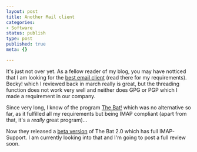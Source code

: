 ```yaml
---
layout: post
title: Another Mail client
categories:
- Software
status: publish
type: post
published: true
meta: {}

---
```

It's just not over yet. As a fellow reader of my blog, you may have notticed that I am looking for the <a href="http://www.gnegg.ch/archives/000035.html">best email client</a> (read there for my requirements). Becky! which I reviewed back in march really is great, but the threading function does not work very well and neither does GPG or PGP which I made a requirement in our company.

Since very long, I know of the program <a href="http://www.ritlabs.com">The Bat!</a> which was no alternative so far, as it fulfilled all my requirements but being IMAP compliant (apart from that, it's a *really* great program)...

Now they released a <a href="ftp://ftp.ritlabs.com/pub/the_bat/beta/">beta version</a> of The Bat 2.0 which has full IMAP-Support. I am currently looking into that and I'm going to post a full review soon.
